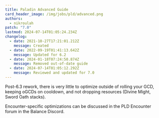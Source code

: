 ```yaml
---
title: Paladin Advanced Guide
card_header_image: /img/jobs/pld/advanced.png
authors:
  - nikroulah
patch: "7.0"
lastmod: 2024-07-14T01:05:24.234Z
changelog:
  - date: 2021-10-27T17:21:01.212Z
    message: Created
  - date: 2022-09-19T01:41:13.642Z
    message: Updated for 6.2
  - date: 2024-01-18T07:24:50.874Z
    message: Removed out-of-date guide
  - date: 2024-07-14T01:05:12.292Z
    message: Reviewed and updated for 7.0
---
```

Post-6.3 rework, there is very little to optimize outside of rolling your GCD, keeping oGCDs on cooldown, and not dropping resources (Divine Might, Sword Oath stacks).



Encounter-specific optimizations can be discussed in the PLD Encounter forum in the Balance Discord.